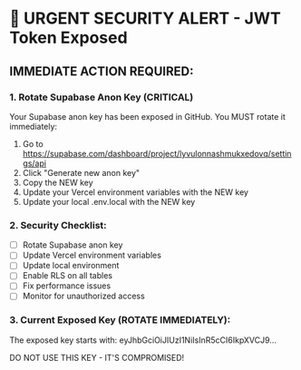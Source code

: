 # 🚨 URGENT SECURITY ALERT - JWT Token Exposed

## IMMEDIATE ACTION REQUIRED:

### 1. Rotate Supabase Anon Key (CRITICAL)
Your Supabase anon key has been exposed in GitHub. You MUST rotate it immediately:

1. Go to https://supabase.com/dashboard/project/lyvulonnashmukxedovq/settings/api
2. Click "Generate new anon key" 
3. Copy the NEW key
4. Update your Vercel environment variables with the NEW key
5. Update your local .env.local with the NEW key

### 2. Security Checklist:
- [ ] Rotate Supabase anon key
- [ ] Update Vercel environment variables
- [ ] Update local environment
- [ ] Enable RLS on all tables
- [ ] Fix performance issues
- [ ] Monitor for unauthorized access

### 3. Current Exposed Key (ROTATE IMMEDIATELY):
The exposed key starts with: eyJhbGciOiJIUzI1NiIsInR5cCI6IkpXVCJ9...

DO NOT USE THIS KEY - IT'S COMPROMISED!

